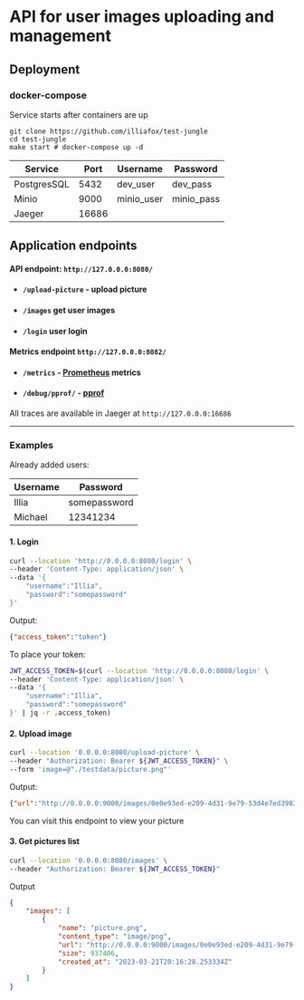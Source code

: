 # API for user images uploading and management

## Deployment

### docker-compose

Service starts after containers are up

```shell
git clone https://github.com/illiafox/test-jungle
cd test-jungle
make start # docker-compose up -d
```

| Service     | Port  | Username   | Password   |
|-------------|-------|------------|------------|
| PostgresSQL | 5432  | dev_user   | dev_pass   |
| Minio       | 9000  | minio_user | minio_pass |
| Jaeger      | 16686 |            |            |

## Application endpoints

#### API endpoint: `http://127.0.0.0:8080/`

- #### `/upload-picture` - upload picture
- #### `/images` get user images
- #### `/login` user login

#### Metrics endpoint `http://127.0.0.0:8082/`

- #### `/metrics` - [Prometheus](https://github.com/prometheus/client_golang) metrics
- #### `/debug/pprof/` - [pprof](https://pkg.go.dev/runtime/pprof)

All traces are available in Jaeger at `http://127.0.0.0:16686`

--- 

### Examples

Already added users:

| Username | Password     |
|----------|--------------|
| Illia    | somepassword |
| Michael  | 12341234     |

#### 1. Login
```bash
curl --location 'http://0.0.0.0:8080/login' \
--header 'Content-Type: application/json' \
--data '{
    "username":"Illia",
    "password":"somepassword"
}'
```
Output:
```json
{"access_token":"token"}
```
 To place your token:
```bash
JWT_ACCESS_TOKEN=$(curl --location 'http://0.0.0.0:8080/login' \
--header 'Content-Type: application/json' \
--data '{
    "username":"Illia",
    "password":"somepassword"
}' | jq -r .access_token)
```


#### 2. Upload image

```bash
curl --location '0.0.0.0:8080/upload-picture' \
--header "Authorization: Bearer ${JWT_ACCESS_TOKEN}" \
--form 'image=@"./testdata/picture.png"'
```
Output:
```json
{"url":"http://0.0.0.0:9000/images/0e0e93ed-e209-4d31-9e79-53d4e7ed3983picture.png"}
```
You can visit this endpoint to view your picture

#### 3. Get pictures list
```bash
curl --location '0.0.0.0:8080/images' \
--header "Authorization: Bearer ${JWT_ACCESS_TOKEN}"
```
Output
```json
{
    "images": [
        {
            "name": "picture.png",
            "content_type": "image/png",
            "url": "http://0.0.0.0:9000/images/0e0e93ed-e209-4d31-9e79-53d4e7ed3983picture.png",
            "size": 937406,
            "created_at": "2023-03-21T20:16:28.253334Z"
        }
    ]
}
```
